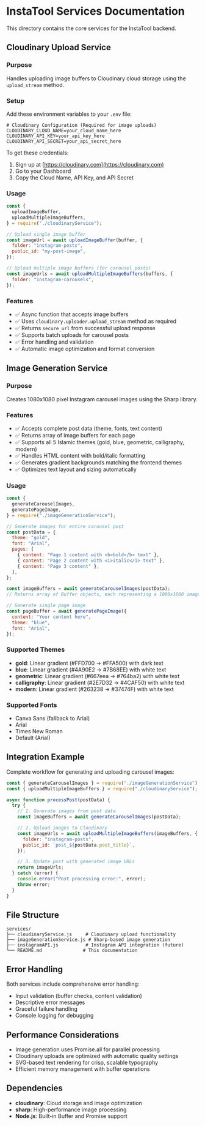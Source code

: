 # InstaTool Services Documentation

This directory contains the core services for the InstaTool backend.

## Cloudinary Upload Service

### Purpose

Handles uploading image buffers to Cloudinary cloud storage using the `upload_stream` method.

### Setup

Add these environment variables to your `.env` file:

```env
# Cloudinary Configuration (Required for image uploads)
CLOUDINARY_CLOUD_NAME=your_cloud_name_here
CLOUDINARY_API_KEY=your_api_key_here
CLOUDINARY_API_SECRET=your_api_secret_here
```

To get these credentials:

1. Sign up at [https://cloudinary.com](https://cloudinary.com)
2. Go to your Dashboard
3. Copy the Cloud Name, API Key, and API Secret

### Usage

```javascript
const {
  uploadImageBuffer,
  uploadMultipleImageBuffers,
} = require("./cloudinaryService");

// Upload single image buffer
const imageUrl = await uploadImageBuffer(buffer, {
  folder: "instagram-posts",
  public_id: "my-post-image",
});

// Upload multiple image buffers (for carousel posts)
const imageUrls = await uploadMultipleImageBuffers(buffers, {
  folder: "instagram-carousels",
});
```

### Features

- ✅ Async function that accepts image buffers
- ✅ Uses `cloudinary.uploader.upload_stream` method as required
- ✅ Returns `secure_url` from successful upload response
- ✅ Supports batch uploads for carousel posts
- ✅ Error handling and validation
- ✅ Automatic image optimization and format conversion

## Image Generation Service

### Purpose

Creates 1080x1080 pixel Instagram carousel images using the Sharp library.

### Features

- ✅ Accepts complete post data (theme, fonts, text content)
- ✅ Returns array of image buffers for each page
- ✅ Supports all 5 Islamic themes (gold, blue, geometric, calligraphy, modern)
- ✅ Handles HTML content with bold/italic formatting
- ✅ Generates gradient backgrounds matching the frontend themes
- ✅ Optimizes text layout and sizing automatically

### Usage

```javascript
const {
  generateCarouselImages,
  generatePageImage,
} = require("./imageGenerationService");

// Generate images for entire carousel post
const postData = {
  theme: "gold",
  font: "Arial",
  pages: [
    { content: "Page 1 content with <b>bold</b> text" },
    { content: "Page 2 content with <i>italic</i> text" },
    { content: "Page 3 content" },
  ],
};

const imageBuffers = await generateCarouselImages(postData);
// Returns array of Buffer objects, each representing a 1080x1080 image

// Generate single page image
const pageBuffer = await generatePageImage({
  content: "Your content here",
  theme: "blue",
  font: "Arial",
});
```

### Supported Themes

- **gold**: Linear gradient (#FFD700 → #FFA500) with dark text
- **blue**: Linear gradient (#4A90E2 → #7B68EE) with white text
- **geometric**: Linear gradient (#667eea → #764ba2) with white text
- **calligraphy**: Linear gradient (#2E7D32 → #4CAF50) with white text
- **modern**: Linear gradient (#263238 → #37474F) with white text

### Supported Fonts

- Canva Sans (fallback to Arial)
- Arial
- Times New Roman
- Default (Arial)

## Integration Example

Complete workflow for generating and uploading carousel images:

```javascript
const { generateCarouselImages } = require("./imageGenerationService");
const { uploadMultipleImageBuffers } = require("./cloudinaryService");

async function processPost(postData) {
  try {
    // 1. Generate images from post data
    const imageBuffers = await generateCarouselImages(postData);

    // 2. Upload images to Cloudinary
    const imageUrls = await uploadMultipleImageBuffers(imageBuffers, {
      folder: "instagram-posts",
      public_id: `post_${postData.post_title}`,
    });

    // 3. Update post with generated image URLs
    return imageUrls;
  } catch (error) {
    console.error("Post processing error:", error);
    throw error;
  }
}
```

## File Structure

```
services/
├── cloudinaryService.js     # Cloudinary upload functionality
├── imageGenerationService.js # Sharp-based image generation
├── instagramAPI.js          # Instagram API integration (future)
└── README.md               # This documentation
```

## Error Handling

Both services include comprehensive error handling:

- Input validation (buffer checks, content validation)
- Descriptive error messages
- Graceful failure handling
- Console logging for debugging

## Performance Considerations

- Image generation uses Promise.all for parallel processing
- Cloudinary uploads are optimized with automatic quality settings
- SVG-based text rendering for crisp, scalable typography
- Efficient memory management with buffer operations

## Dependencies

- **cloudinary**: Cloud storage and image optimization
- **sharp**: High-performance image processing
- **Node.js**: Built-in Buffer and Promise support
